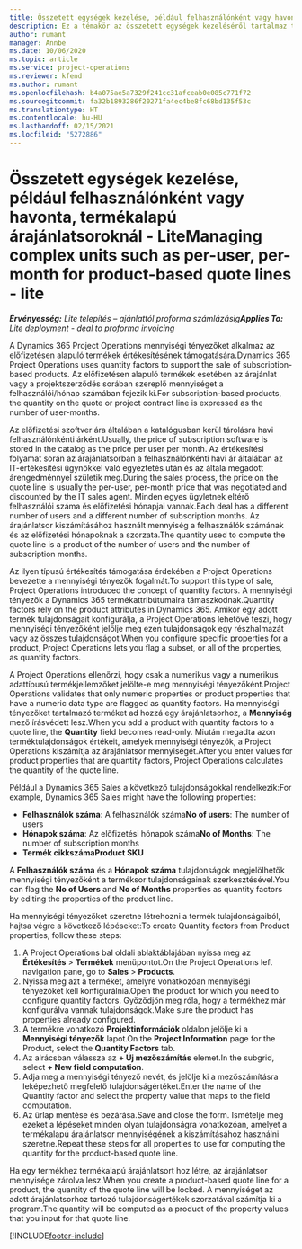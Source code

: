 ```yaml
---
title: Összetett egységek kezelése, például felhasználónként vagy havonta, termékalapú árajánlatsoroknál - Lite
description: Ez a témakör az összetett egységek kezeléséről tartalmaz tájékoztatást a termékalapú árajánlatsorok esetében.
author: rumant
manager: Annbe
ms.date: 10/06/2020
ms.topic: article
ms.service: project-operations
ms.reviewer: kfend
ms.author: rumant
ms.openlocfilehash: b4a075ae5a7329f241cc31afceab0e085c771f72
ms.sourcegitcommit: fa32b1893286f20271fa4ec4be8fc68bd135f53c
ms.translationtype: HT
ms.contentlocale: hu-HU
ms.lasthandoff: 02/15/2021
ms.locfileid: "5272886"
---
```

# <a name="managing-complex-units-such-as-per-user-per-month-for-product-based-quote-lines---lite"></a><span data-ttu-id="4db73-103">Összetett egységek kezelése, például felhasználónként vagy havonta, termékalapú árajánlatsoroknál - Lite</span><span class="sxs-lookup"><span data-stu-id="4db73-103">Managing complex units such as per-user, per-month for product-based quote lines - lite</span></span>

<span data-ttu-id="4db73-104">_**Érvényesség:** Lite telepítés – ajánlattól proforma számlázásig_</span><span class="sxs-lookup"><span data-stu-id="4db73-104">_**Applies To:** Lite deployment - deal to proforma invoicing_</span></span>

<span data-ttu-id="4db73-105">A Dynamics 365 Project Operations mennyiségi tényezőket alkalmaz az előfizetésen alapuló termékek értékesítésének támogatására.</span><span class="sxs-lookup"><span data-stu-id="4db73-105">Dynamics 365 Project Operations uses quantity factors to support the sale of subscription-based products.</span></span> <span data-ttu-id="4db73-106">Az előfizetésen alapuló termékek esetében az árajánlat vagy a projektszerződés sorában szereplő mennyiséget a felhasználói/hónap számában fejezik ki.</span><span class="sxs-lookup"><span data-stu-id="4db73-106">For subscription-based products, the quantity on the quote or project contract line is expressed as the number of user-months.</span></span>

<span data-ttu-id="4db73-107">Az előfizetési szoftver ára általában a katalógusban kerül tárolásra havi felhasználónkénti árként.</span><span class="sxs-lookup"><span data-stu-id="4db73-107">Usually, the price of subscription software is stored in the catalog as the price per user per month.</span></span> <span data-ttu-id="4db73-108">Az értékesítési folyamat során az árajánlatsorban a felhasználónkénti havi ár általában az IT-értékesítési ügynökkel való egyeztetés után és az általa megadott árengedménnyel születik meg.</span><span class="sxs-lookup"><span data-stu-id="4db73-108">During the sales process, the price on the quote line is usually the per-user, per-month price that was negotiated and discounted by the IT sales agent.</span></span> <span data-ttu-id="4db73-109">Minden egyes ügyletnek eltérő felhasználói száma és előfizetési hónapjai vannak.</span><span class="sxs-lookup"><span data-stu-id="4db73-109">Each deal has a different number of users and a different number of subscription months.</span></span> <span data-ttu-id="4db73-110">Az árajánlatsor kiszámításához használt mennyiség a felhasználók számának és az előfizetési hónapoknak a szorzata.</span><span class="sxs-lookup"><span data-stu-id="4db73-110">The quantity used to compute the quote line is a product of the number of users and the number of subscription months.</span></span>

<span data-ttu-id="4db73-111">Az ilyen típusú értékesítés támogatása érdekében a Project Operations bevezette a mennyiségi tényezők fogalmát.</span><span class="sxs-lookup"><span data-stu-id="4db73-111">To support this type of sale, Project Operations introduced the concept of quantity factors.</span></span> <span data-ttu-id="4db73-112">A mennyiségi tényezők a Dynamics 365 termékattribútumaira támaszkodnak.</span><span class="sxs-lookup"><span data-stu-id="4db73-112">Quantity factors rely on the product attributes in Dynamics 365.</span></span> <span data-ttu-id="4db73-113">Amikor egy adott termék tulajdonságait konfigurálja, a Project Operations lehetővé teszi, hogy mennyiségi tényezőként jelölje meg ezen tulajdonságok egy részhalmazát vagy az összes tulajdonságot.</span><span class="sxs-lookup"><span data-stu-id="4db73-113">When you configure specific properties for a product, Project Operations lets you flag a subset, or all of the properties, as quantity factors.</span></span>

<span data-ttu-id="4db73-114">A Project Operations ellenőrzi, hogy csak a numerikus vagy a numerikus adattípusú termékjellemzőket jelölte-e meg mennyiségi tényezőként.</span><span class="sxs-lookup"><span data-stu-id="4db73-114">Project Operations validates that only numeric properties or product properties that have a numeric data type are flagged as quantity factors.</span></span> <span data-ttu-id="4db73-115">Ha mennyiségi tényezőket tartalmazó terméket ad hozzá egy árajánlatsorhoz, a **Mennyiség** mező írásvédett lesz.</span><span class="sxs-lookup"><span data-stu-id="4db73-115">When you add a product with quantity factors to a quote line, the **Quantity** field becomes read-only.</span></span> <span data-ttu-id="4db73-116">Miután megadta azon terméktulajdonságok értékeit, amelyek mennyiségi tényezők, a Project Operations kiszámítja az árajánlatsor mennyiségét.</span><span class="sxs-lookup"><span data-stu-id="4db73-116">After you enter values for product properties that are quantity factors, Project Operations calculates the quantity of the quote line.</span></span>

<span data-ttu-id="4db73-117">Például a Dynamics 365 Sales a következő tulajdonságokkal rendelkezik:</span><span class="sxs-lookup"><span data-stu-id="4db73-117">For example, Dynamics 365 Sales might have the following properties:</span></span>

- <span data-ttu-id="4db73-118">**Felhasználók száma**: A felhasználók száma</span><span class="sxs-lookup"><span data-stu-id="4db73-118">**No of users**: The number of users</span></span>
- <span data-ttu-id="4db73-119">**Hónapok száma**: Az előfizetési hónapok száma</span><span class="sxs-lookup"><span data-stu-id="4db73-119">**No of Months**: The number of subscription months</span></span>
- <span data-ttu-id="4db73-120">**Termék cikkszáma**</span><span class="sxs-lookup"><span data-stu-id="4db73-120">**Product SKU**</span></span>

<span data-ttu-id="4db73-121">A **Felhasználók száma** és a **Hónapok száma** tulajdonságok megjelölhetők mennyiségi tényezőként a terméksor tulajdonságainak szerkesztésével.</span><span class="sxs-lookup"><span data-stu-id="4db73-121">You can flag the **No of Users** and **No of Months** properties as quantity factors by editing the properties of the product line.</span></span>

<span data-ttu-id="4db73-122">Ha mennyiségi tényezőket szeretne létrehozni a termék tulajdonságaiból, hajtsa végre a következő lépéseket:</span><span class="sxs-lookup"><span data-stu-id="4db73-122">To create Quantity factors from Product properties, follow these steps:</span></span>

1. <span data-ttu-id="4db73-123">A Project Operations bal oldali ablaktáblájában nyissa meg az **Értékesítés** > **Termékek** menüpontot.</span><span class="sxs-lookup"><span data-stu-id="4db73-123">On the Project Operations left navigation pane, go to **Sales** > **Products**.</span></span>
2. <span data-ttu-id="4db73-124">Nyissa meg azt a terméket, amelyre vonatkozóan mennyiségi tényezőket kell konfigurálnia.</span><span class="sxs-lookup"><span data-stu-id="4db73-124">Open the product for which you need to configure quantity factors.</span></span> <span data-ttu-id="4db73-125">Győződjön meg róla, hogy a termékhez már konfigurálva vannak tulajdonságok.</span><span class="sxs-lookup"><span data-stu-id="4db73-125">Make sure the product has properties already configured.</span></span>
3. <span data-ttu-id="4db73-126">A termékre vonatkozó **Projektinformációk** oldalon jelölje ki a **Mennyiségi tényezők** lapot.</span><span class="sxs-lookup"><span data-stu-id="4db73-126">On the **Project Information** page for the Product, select the **Quantity Factors** tab.</span></span>
4. <span data-ttu-id="4db73-127">Az alrácsban válassza az **+ Új mezőszámítás** elemet.</span><span class="sxs-lookup"><span data-stu-id="4db73-127">In the subgrid, select **+ New field computation**.</span></span>
5. <span data-ttu-id="4db73-128">Adja meg a mennyiségi tényező nevét, és jelölje ki a mezőszámításra leképezhető megfelelő tulajdonságértéket.</span><span class="sxs-lookup"><span data-stu-id="4db73-128">Enter the name of the Quantity factor and select the property value that maps to the field computation.</span></span>
6. <span data-ttu-id="4db73-129">Az űrlap mentése és bezárása.</span><span class="sxs-lookup"><span data-stu-id="4db73-129">Save and close the form.</span></span> <span data-ttu-id="4db73-130">Ismételje meg ezeket a lépéseket minden olyan tulajdonságra vonatkozóan, amelyet a termékalapú árajánlatsor mennyiségének a kiszámításához használni szeretne.</span><span class="sxs-lookup"><span data-stu-id="4db73-130">Repeat these steps for all properties to use for computing the quantity for the product-based quote line.</span></span>

<span data-ttu-id="4db73-131">Ha egy termékhez termékalapú árajánlatsort hoz létre, az árajánlatsor mennyisége zárolva lesz.</span><span class="sxs-lookup"><span data-stu-id="4db73-131">When you create a product-based quote line for a product, the quantity of the quote line will be locked.</span></span> <span data-ttu-id="4db73-132">A mennyiséget az adott árajánlatsorhoz tartozó tulajdonságértékek szorzatával számítja ki a program.</span><span class="sxs-lookup"><span data-stu-id="4db73-132">The quantity will be computed as a product of the property values that you input for that quote line.</span></span>


[!INCLUDE[footer-include](../../includes/footer-banner.md)]